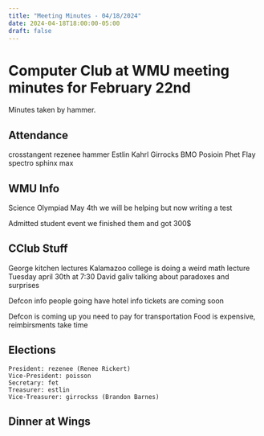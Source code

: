 ```yaml
---
title: "Meeting Minutes - 04/18/2024"
date: 2024-04-18T18:00:00-05:00
draft: false
---
```


# Computer Club at WMU meeting minutes for February 22nd
Minutes taken by hammer. 

## Attendance
crosstangent
rezenee
hammer
Estlin
Kahrl
Girrocks
BMO
Posioin
Phet
Flay
spectro
sphinx
max


## WMU Info
Science Olympiad
    May 4th
    we will be helping but now writing a test 

Admitted student event
    we finished them and got 300$

## CClub Stuff
George kitchen lectures
    Kalamazoo college is doing a weird math lecture
    Tuesday april 30th at 7:30
    David galiv talking about paradoxes and surprises

Defcon info
    people going have hotel info
    tickets are coming soon 

Defcon is coming up
    you need to pay for transportation
    Food is expensive, reimbirsments take time

## Elections

    President: rezenee (Renee Rickert)
    Vice-President: poisson 
    Secretary: fet
    Treasurer: estlin
    Vice-Treasurer: girrockss (Brandon Barnes)

## Dinner at Wings

